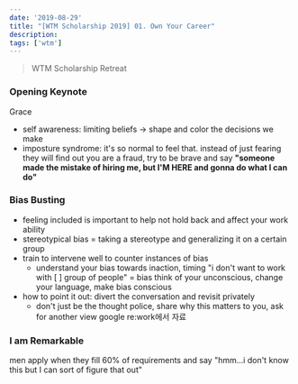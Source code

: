 ```yaml
---
date: '2019-08-29'
title: "[WTM Scholarship 2019] 01. Own Your Career"
description: 
tags: ['wtm']
---
```

> WTM Scholarship Retreat

### Opening Keynote
Grace
- self awareness: limiting beliefs -> shape and color the decisions we make
- imposture syndrome: it's so normal to feel that. instead of just fearing they will find out you are a fraud, try to be brave and say __"someone made the mistake of hiring me, but I'M HERE and gonna do what I can do"__

### Bias Busting
- feeling included is important to help not hold back and affect your work ability
- stereotypical bias = taking a stereotype and generalizing it on a certain group
- train to intervene well to counter instances of bias
    - understand your bias towards inaction, timing
    "i don't want to work with [ ] group of people" = bias
    think of your unconscious,
    change your language, make bias conscious
- how to point it out: divert the conversation and revisit privately
    - don't just be the thought police, share why this matters to you, ask for another view
google re:work에서 자료

### I am Remarkable
men apply when they fill 60% of requirements
and say "hmm...i don't know this but I can sort of figure that out"